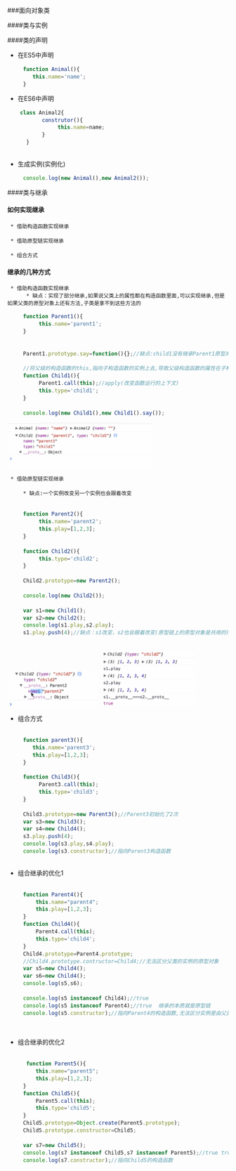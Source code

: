###面向对象类


####类与实例

####类的声明

* 在ES5中声明
 
```js
     function Animal(){
        this.name='name';
     }
 ```   
 
 * 在ES6中声明
    
```js
    class Animal2{
           construtor(){
                this.name=name;
           }
      }
 
``` 
    
* 生成实例(实例化)

```js
     console.log(new Animal(),new Animal2());
```
####类与继承

#### 如何实现继承

     * 借助构造函数实现继承
     
     * 借助原型链实现继承
     
     * 组合方式


#### 继承的几种方式  



     * 借助构造函数实现继承
          * 缺点：实现了部分继承,如果说父类上的属性都在构造函数里面,可以实现继承,但是如果父类的原型对象上还有方法,子类是拿不到这些方法的
     
```js
     function Parent1(){
          this.name='parent1';
     }
     
     
     Parent1.prototype.say=function(){};//缺点:child1没有继承Parent1原型对象的方法
     
     //将父级的构造函数的this,指向子构造函数的实例上去,导致父级构造函数的属性在子构造函数里都有
     function Child1(){
          Parent1.call(this);//apply(改变函数运行的上下文)
          this.type='child1';
     }
     
     console.log(new Child1(),new Child1().say());


```
![](/assets/QQ图片20180307161349.png)


     * 借助原型链实现继承
     
         * 缺点:一个实例改变另一个实例也会跟着改变
     
     
```js

     function Parent2(){
          this.name='parent2';
          this.play=[1,2,3];
     }
     
     function Child2(){
          this.type='child2';
     }
     
     Child2.prototype=new Parent2();
     
     console.log(new Child2());
     
     var s1=new Child1();
     var s2=new Child2();
     console.log(s1.play,s2.play);
     s1.play.push(4);//缺点：s1改变，s2也会跟着改变(原型链上的原型对象是共用的)
     
```
![](/assets/20171028132954306.png)
![](/assets/20171028133711941.png)

* 组合方式

```js
     
     function parent3(){
        this.name='parent3';
        this.play=[1,2,3];
     }
     
     function Child3(){
          Parent3.call(this);
          this.type='child3';
     }

     Child3.prototype=new Parent3();//Parent3初始化了2次
     var s3=new Child3();
     var s4=new Child4();
     s3.play.push(4);
     console.log(s3.play,s4.play);
     console.log(s3.constructor);//指向Parent3构造函数
     
```

* 组合继承的优化1

```js
  
     function Parent4(){
         this.name="parent4";
         this.play=[1,2,3];
     }
     function Child4(){
         Parent4.call(this);
         this.type='child4';
     }
     Child4.prototype=Parent4.prototype;
     //Child4.prototype.contructor=Child4;//无法区分父类的实例的原型对象
     var s5=new Child4();
     var s6=new Child4();
     console.log(s5,s6);

     console.log(s5 instanceof Child4);//true
     console.log(s5 instanceof Parent4);//true  继承的本质就是原型链
     console.log(s5.constructor);//指向Parent4的构造函数,无法区分实例是由父类创建的，还是子类创建的  **这是缺点**

 
```
 
* 组合继承的优化2

```js
     
      function Parent5(){
         this.name="parent5";
         this.play=[1,2,3];
     }
     function Child5(){
         Parent5.call(this);
         this.type='child5';
     }
     Child5.prototype=Object.create(Parent5.prototype);
     Child5.prototype.constructor=Child5;

     var s7=new Child5();
     console.log(s7 instanceof Child5,s7 instanceof Parent5);//true true
     console.log(s7.constructor);//指向Child5的构造函数


```

